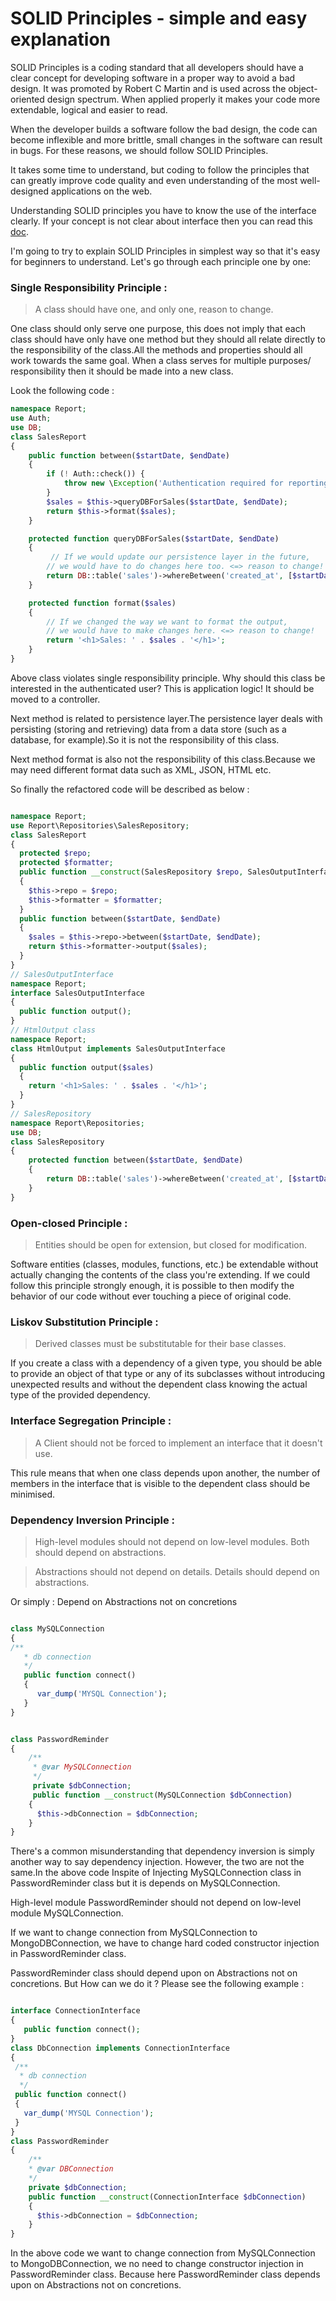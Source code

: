 # SOLID Principles - simple and easy explanation

SOLID Principles is a coding standard that all developers should have a clear 
concept for developing software in a proper way to avoid a bad design. 
It was promoted by Robert C Martin and is used across the object-oriented design spectrum.
When applied properly it makes your code more extendable, logical and easier to read.

When the developer builds a software follow the bad design, the code can become 
inflexible and more brittle, small changes in the software can result in bugs. 
For these reasons, we should follow SOLID Principles.


It takes some time to understand, but coding to follow the principles that can greatly 
improve code quality and even understanding of the most well-designed applications on the web.

Understanding SOLID principles you have to know the use of the interface clearly.
If your concept is not clear about interface then you can read this [doc](https://medium.com/@NahidulHasan/understanding-use-of-interface-and-abstract-class-9a82f5f15837).

I'm going to try to explain SOLID Principles in simplest way so that it's easy 
for beginners to understand. Let's go through each principle one by one:


### Single Responsibility Principle :

>A class should have one, and only one, reason to change.

One class should only serve one purpose, this does not imply that each class 
should have only have one method but they should all relate directly to the 
responsibility of the class.All the methods and properties should all work towards the same goal. When a class serves for multiple purposes/ responsibility then it should be made into a new class.

Look the following code :

```php
namespace Report;
use Auth;
use DB;
class SalesReport
{
    public function between($startDate, $endDate)
    {
        if (! Auth::check()) {
            throw new \Exception('Authentication required for reporting!');
        }
        $sales = $this->queryDBForSales($startDate, $endDate);
        return $this->format($sales);
    }

    protected function queryDBForSales($startDate, $endDate)
    {
         // If we would update our persistence layer in the future,
        // we would have to do changes here too. <=> reason to change!
        return DB::table('sales')->whereBetween('created_at', [$startDate, $endDate])->sum('charge') / 100;
    }

    protected function format($sales)
    {
        // If we changed the way we want to format the output,
        // we would have to make changes here. <=> reason to change!
        return '<h1>Sales: ' . $sales . '</h1>';
    }
}

```

Above class violates single responsibility principle. Why should this class be interested in the authenticated user? This is application logic! It should be moved to a controller.

Next method is related to persistence layer.The persistence layer deals with persisting (storing and retrieving) data from a data store (such as a database, for example).So it is not the responsibility of this class.

Next method format is also not the responsibility of this class.Because we may need different format data such as XML, JSON, HTML etc.

So finally the refactored code will be described as below :


```php

namespace Report;
use Report\Repositories\SalesRepository;
class SalesReport
{
  protected $repo;
  protected $formatter;
  public function __construct(SalesRepository $repo, SalesOutputInterface $formatter)
  {
    $this->repo = $repo;
    $this->formatter = $formatter;
  }
  public function between($startDate, $endDate)
  {
    $sales = $this->repo->between($startDate, $endDate);
    return $this->formatter->output($sales);
  }
}
// SalesOutputInterface
namespace Report;
interface SalesOutputInterface
{
  public function output();
}
// HtmlOutput class
namespace Report;
class HtmlOutput implements SalesOutputInterface
{
  public function output($sales)
  {
    return '<h1>Sales: ' . $sales . '</h1>';
  }
}
// SalesRepository
namespace Report\Repositories;
use DB;
class SalesRepository
{
    protected function between($startDate, $endDate)
    {
        return DB::table('sales')->whereBetween('created_at', [$startDate, $endDate])->sum('charge') / 100;
    }
}

```

### Open-closed Principle :

>Entities should be open for extension, but closed for modification.

Software entities (classes, modules, functions, etc.) be extendable without 
actually changing the contents of the class you're extending. If we could follow this principle strongly enough, it is possible to then modify the behavior of our code without ever touching a piece of original code.

### Liskov Substitution Principle :

>Derived classes must be substitutable for their base classes.
 
If you create a class with a dependency of a given type, you should be able to 
provide an object of that type or any of its subclasses without introducing unexpected 
results and without the dependent class knowing the actual type of the provided dependency.


### Interface Segregation Principle :

>A Client should not be forced to implement an interface that it doesn't use.

This rule means that when one class depends upon another, the number 
of members in the interface that is visible to the dependent class should be minimised.


### Dependency Inversion Principle :

> High-level modules should not depend on low-level modules. Both should depend on abstractions.

> Abstractions should not depend on details. Details should depend on abstractions.

Or simply : Depend on Abstractions not on concretions


```php

class MySQLConnection
{
/**
   * db connection
   */
   public function connect()
   {
      var_dump('MYSQL Connection');
   }
}


class PasswordReminder
{    
    /**
     * @var MySQLConnection
     */
     private $dbConnection;
     public function __construct(MySQLConnection $dbConnection) 
    {
      $this->dbConnection = $dbConnection;
    }
}


```

There's a common misunderstanding that dependency inversion is simply another way to say 
dependency injection. However, the two are not the same.In the above code Inspite of 
Injecting MySQLConnection class in PasswordReminder class but it is depends on 
MySQLConnection.

High-level module PasswordReminder should not depend on low-level module MySQLConnection.

If we want to change connection from MySQLConnection to MongoDBConnection, we have to change hard coded constructor injection in PasswordReminder class.

PasswordReminder class should depend upon on Abstractions not on concretions. But How can we do it ? Please see the following example :

```php

interface ConnectionInterface
{
   public function connect();
}
class DbConnection implements ConnectionInterface
{
 /**
  * db connection
  */
 public function connect()
 {
   var_dump('MYSQL Connection');
 }
}
class PasswordReminder
{
    /**
    * @var DBConnection
    */
    private $dbConnection;
    public function __construct(ConnectionInterface $dbConnection)
    {
      $this->dbConnection = $dbConnection;
    }
}


```

In the above code we want to change connection from MySQLConnection to MongoDBConnection, 
we no need to change constructor injection in PasswordReminder class. 
Because here PasswordReminder class depends upon on Abstractions not on concretions.